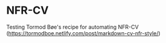 # NFR-CV

Testing Tormod Bøe's recipe for automating NFR-CV (https://tormodboe.netlify.com/post/markdown-cv-nfr-style/)
